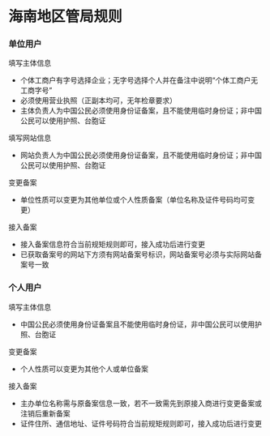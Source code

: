 # 海南地区管局规则

### 单位用户

填写主体信息

* 个体工商户有字号选择企业；无字号选择个人并在备注中说明“个体工商户无工商字号”
* 必须使用营业执照（正副本均可，无年检章要求）
* 主体负责人为中国公民必须使用身份证备案，且不能使用临时身份证；非中国公民可以使用护照、台胞证

填写网站信息

* 网站负责人为中国公民必须使用身份证备案，且不能使用临时身份证；非中国公民可以使用护照、台胞证

变更备案

* 单位性质可以变更为其他单位或个人性质备案（单位名称及证件号码均可变更）

接入备案

* 接入备案信息符合当前规矩规则即可，接入成功后进行变更
* 已获取备案号的网站下方须有网站备案号标识，网站备案号必须与实际网站备案号一致

### 个人用户

填写主体信息

* 中国公民必须使用身份证备案且不能使用临时身份证，非中国公民可以使用护照、台胞证

变更备案

* 个人性质可以变更为其他个人或单位备案
 
接入备案

* 主办单位名称需与原备案信息一致，若不一致需先到原接入商进行变更备案或注销后重新备案
* 证件住所、通信地址、证件号码符合当前规矩规则即可，接入成功后进行变更



